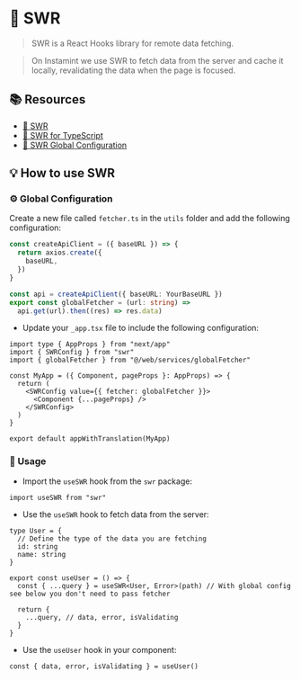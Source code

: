 # 💾 SWR

> SWR is a React Hooks library for remote data fetching.

> On Instamint we use SWR to fetch data from the server and cache it locally, revalidating the data when the page is
> focused.

## 📚 Resources

- [📖 SWR](https://swr.vercel.app/)
- [📖 SWR for TypeScript](https://swr.vercel.app/docs/typescript)
- [📖 SWR Global Configuration](https://swr.vercel.app/docs/global-configuration)

## 💡 How to use SWR

### ⚙️ Global Configuration

Create a new file called `fetcher.ts` in the `utils` folder and add the following configuration:

```ts
const createApiClient = ({ baseURL }) => {
  return axios.create({
    baseURL,
  })
}

const api = createApiClient({ baseURL: YourBaseURL })
export const globalFetcher = (url: string) =>
  api.get(url).then((res) => res.data)
```

- Update your `_app.tsx` file to include the following configuration:

```tsx
import type { AppProps } from "next/app"
import { SWRConfig } from "swr"
import { globalFetcher } from "@/web/services/globalFetcher"

const MyApp = ({ Component, pageProps }: AppProps) => {
  return (
    <SWRConfig value={{ fetcher: globalFetcher }}>
      <Component {...pageProps} />
    </SWRConfig>
  )
}

export default appWithTranslation(MyApp)
```

### 🔨 Usage

- Import the `useSWR` hook from the `swr` package:

```tsx
import useSWR from "swr"
```

- Use the `useSWR` hook to fetch data from the server:

```tsx
type User = {
  // Define the type of the data you are fetching
  id: string
  name: string
}

export const useUser = () => {
  const { ...query } = useSWR<User, Error>(path) // With global config see below you don't need to pass fetcher

  return {
    ...query, // data, error, isValidating
  }
}
```

- Use the `useUser` hook in your component:

```tsx
const { data, error, isValidating } = useUser()
```
